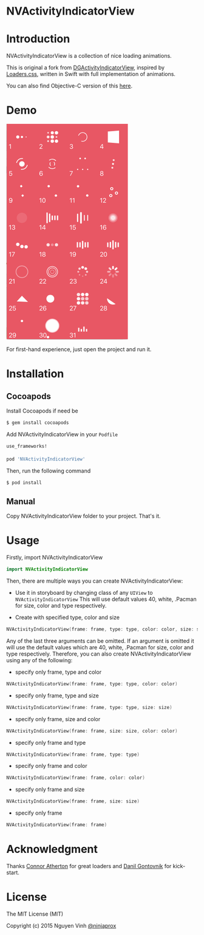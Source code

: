 NVActivityIndicatorView
===================

# Introduction
NVActivityIndicatorView is a collection of nice loading animations.

This is original a fork from [DGActivityIndicatorView](https://github.com/gontovnik/DGActivityIndicatorView), inspired by [Loaders.css](https://github.com/ConnorAtherton/loaders.css), written in Swift with full implementation of animations.

You can also find Objective-C version of this [here](https://github.com/ninjaprox/DGActivityIndicatorView).

# Demo
![alt tag](https://raw.githubusercontent.com/ninjaprox/NVActivityIndicatorView/master/Demo.gif)

For first-hand experience, just open the project and run it.

# Installation

## Cocoapods

Install Cocoapods if need be

```bash
$ gem install cocoapods
```

Add NVActivityIndicatorView in your `Podfile`

```bash
use_frameworks!

pod 'NVActivityIndicatorView'
```

Then, run the following command

```bash
$ pod install
```

## Manual

Copy NVActivityIndicatorView folder to your project. That's it.

# Usage

Firstly, import NVActivityIndicatorView

```swift
import NVActivityIndicatorView
```

Then, there are multiple ways you can create NVActivityIndicatorView:

- Use it in storyboard by changing class of any `UIView` to `NVActivityIndicatorView`
This will use default values 40, white, .Pacman for size, color and type respectively.

- Create with specified type, color and size

```swift
NVActivityIndicatorView(frame: frame, type: type, color: color, size: size)
```

Any of the last three arguments can be omitted. If an argument is omitted it will use the default values which are 40, white, .Pacman for size, color and type respectively.
Therefore, you can also create NVActivityIndicatorView using any of the following:

- specify only frame, type and color
```swift
NVActivityIndicatorView(frame: frame, type: type, color: color)
```

- specify only frame, type and size
```swift
NVActivityIndicatorView(frame: frame, type: type, size: size)
```

- specify only frame, size and color
```swift
NVActivityIndicatorView(frame: frame, size: size, color: color)
```

- specify only frame and type
```swift
NVActivityIndicatorView(frame: frame, type: type)
```

- specify only frame and color
```swift
NVActivityIndicatorView(frame: frame, color: color)
```

- specify only frame and size
```swift
NVActivityIndicatorView(frame: frame, size: size)
```

- specify only frame
```swift
NVActivityIndicatorView(frame: frame)
```

# Acknowledgment

Thanks [Connor Atherton](https://github.com/ConnorAtherton) for great loaders and [Danil Gontovnik](https://github.com/gontovnik) for kick-start.

# License

The MIT License (MIT)

Copyright (c) 2015 Nguyen Vinh [@ninjaprox](http://twitter.com/ninjaprox)
